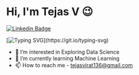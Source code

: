 <!---
moodyviper/moodyviper is a ✨ special ✨ repository because its `README.md` (this file) appears on your GitHub profile.
You can click the Preview link to take a look at your changes.
--->
#  Hi, I'm **Tejas V** 😉




[![Linkedin Badge](https://img.shields.io/badge/-LinkedIn-0e76a8?style=flat-square&logo=Linkedin&logoColor=white)](https://www.linkedin.com/in/tejas-v-2063411a6/)
<!-- [![Medium Badge](https://img.shields.io/badge/Medium-12100E?style=flat-square&logo=Medium&logoColor=white)](https://medium.com/@me)  -->

[![Typing SVG](https://readme-typing-svg.herokuapp.com?font=comfortaa&color=%23F77B93&size=25&height=40&lines=Welcome+to+My+Profile!;Nice+to+e-meet+you!!;I'm+a+Data+Science+Aspirant;)](https://git.io/typing-svg)

- 👀 I’m interested in Exploring Data Science
- 🌱 I’m currently learning Machine Learning
- 📫 How to reach me - tejasvirat136@gmail.com

